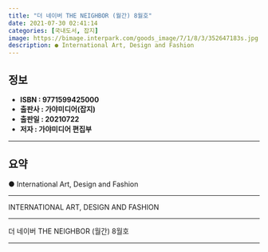 ```yaml
---
title: "더 네이버 THE NEIGHBOR (월간) 8월호"
date: 2021-07-30 02:41:14
categories: [국내도서, 잡지]
image: https://bimage.interpark.com/goods_image/7/1/8/3/352647183s.jpg
description: ● International Art, Design and Fashion
---
```


## **정보**

- **ISBN : 9771599425000**
- **출판사 : 가야미디어(잡지)**
- **출판일 : 20210722**
- **저자 : 가야미디어 편집부**

------



## **요약**

●  International Art, Design and Fashion

------

INTERNATIONAL ART, DESIGN AND FASHION

------


더 네이버 THE NEIGHBOR (월간) 8월호 

------


